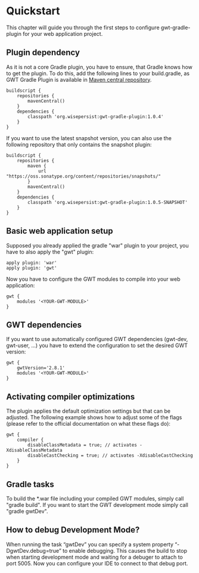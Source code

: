 # Quickstart

This chapter will guide you through the first steps to configure gwt-gradle-plugin for your web application project.

## Plugin dependency

As it is not a core Gradle plugin, you have to ensure, that Gradle knows how to get the plugin. To do this, add the following lines to your build.gradle, as GWT Gradle Plugin is available in [Maven central repository](http://search.maven.org/#search%7Cga%7C1%7Cg%3A%22org.wisepersist%22AND%20a%3A%22gwt-gradle-plugin%22).

    buildscript {
        repositories {
            mavenCentral()
        }
        dependencies {
            classpath 'org.wisepersist:gwt-gradle-plugin:1.0.4'
        }
    }

If you want to use the latest snapshot version, you can also use the following repository that only contains the snapshot plugin:

	buildscript {
		repositories {
			maven {
				url "https://oss.sonatype.org/content/repositories/snapshots/"
			}
			mavenCentral()
		}
		dependencies {
			classpath 'org.wisepersist:gwt-gradle-plugin:1.0.5-SNAPSHOT'
		}
	}

## Basic web application setup

Supposed you already applied the gradle "war" plugin to your project, you have to also apply the "gwt" plugin:

```
apply plugin: 'war'
apply plugin: 'gwt'
```

Now you have to configure the GWT modules to compile into your web application:

```
gwt {
    modules '<YOUR-GWT-MODULE>'
}
```

## GWT dependencies

If you want to use automatically configured GWT dependencies (gwt-dev, gwt-user, ...) you have to extend the configuration to set the desired GWT version:

```
gwt {
    gwtVersion='2.8.1'
    modules '<YOUR-GWT-MODULE>'
}
```

## Activating compiler optimizations

The plugin applies the default optimization settings but that can be adjusted. The following example shows how to adjust some of the flags (please refer to the official documentation on what these flags do):

```
gwt {
    compiler {
        disableClassMetadata = true; // activates -XdisableClassMetadata
        disableCastChecking = true; // activates -XdisableCastChecking
    }
}
```

## Gradle tasks

To build the *.war file including your compiled GWT modules, simply call "gradle build". If you want to start the GWT development mode simply call "gradle gwtDev".

## How to debug Development Mode?

When running the task “gwtDev” you can specify a system property “-DgwtDev.debug=true” to enable debugging. This causes the build to stop when starting development mode and waiting for a debuger to attach to port 5005. Now you can configure your IDE to connect to that debug port.
